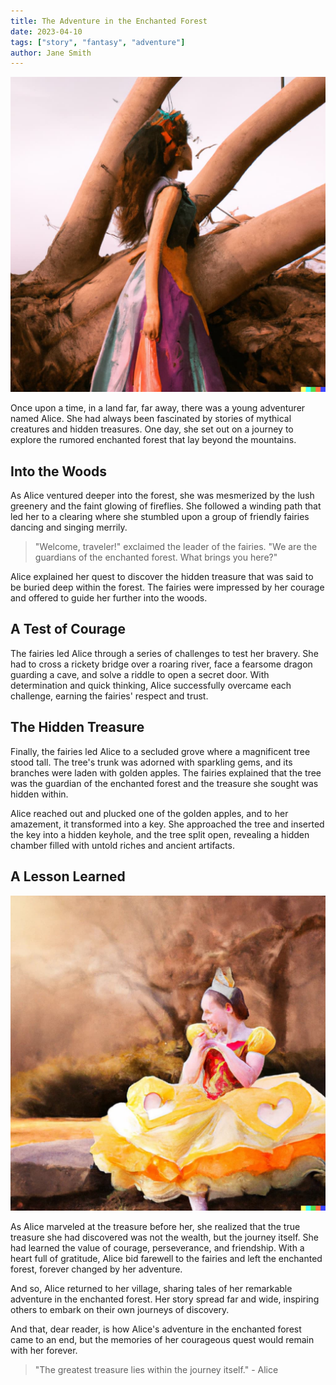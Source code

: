 ```yaml
---
title: The Adventure in the Enchanted Forest
date: 2023-04-10
tags: ["story", "fantasy", "adventure"]
author: Jane Smith
---
```


![Alice in the enchanted forest](./adventure-image-alice.jpg)

Once upon a time, in a land far, far away, there was a young adventurer named Alice. She had always been fascinated by stories of mythical creatures and hidden treasures. One day, she set out on a journey to explore the rumored enchanted forest that lay beyond the mountains.

## Into the Woods

As Alice ventured deeper into the forest, she was mesmerized by the lush greenery and the faint glowing of fireflies. She followed a winding path that led her to a clearing where she stumbled upon a group of friendly fairies dancing and singing merrily.

> "Welcome, traveler!" exclaimed the leader of the fairies. "We are the guardians of the enchanted forest. What brings you here?"

Alice explained her quest to discover the hidden treasure that was said to be buried deep within the forest. The fairies were impressed by her courage and offered to guide her further into the woods.

## A Test of Courage

The fairies led Alice through a series of challenges to test her bravery. She had to cross a rickety bridge over a roaring river, face a fearsome dragon guarding a cave, and solve a riddle to open a secret door. With determination and quick thinking, Alice successfully overcame each challenge, earning the fairies' respect and trust.

## The Hidden Treasure

Finally, the fairies led Alice to a secluded grove where a magnificent tree stood tall. The tree's trunk was adorned with sparkling gems, and its branches were laden with golden apples. The fairies explained that the tree was the guardian of the enchanted forest and the treasure she sought was hidden within.

Alice reached out and plucked one of the golden apples, and to her amazement, it transformed into a key. She approached the tree and inserted the key into a hidden keyhole, and the tree split open, revealing a hidden chamber filled with untold riches and ancient artifacts.

## A Lesson Learned

![Alice in the enchanted forest](./adventure-alice-forest.jpg)

As Alice marveled at the treasure before her, she realized that the true treasure she had discovered was not the wealth, but the journey itself. She had learned the value of courage, perseverance, and friendship. With a heart full of gratitude, Alice bid farewell to the fairies and left the enchanted forest, forever changed by her adventure.

And so, Alice returned to her village, sharing tales of her remarkable adventure in the enchanted forest. Her story spread far and wide, inspiring others to embark on their own journeys of discovery.

And that, dear reader, is how Alice's adventure in the enchanted forest came to an end, but the memories of her courageous quest would remain with her forever.

> "The greatest treasure lies within the journey itself." - Alice
